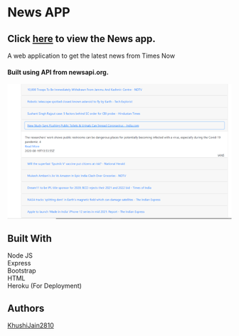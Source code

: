 # News APP
## Click [here](https://enigmatic-ravine-52537.herokuapp.com/) to view the News app.

A web application to get the latest news from Times Now

#### Built using API from newsapi.org.
![](/news.png)

## Built With
Node JS <br/>
Express <br/>
Bootstrap <br/> 
HTML <br/>
Heroku (For Deployment) <br/>

## Authors
[KhushiJain2810](https://github.com/KhushiJain2810)
